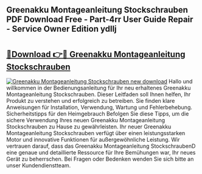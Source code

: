 ## Greenakku Montageanleitung Stockschrauben PDF Download Free - Part-4rr User Guide Repair - Service Owner Edition ydllj

# <h2><a href="http://df7kvze.blite.top/?on=Greenakku+Montageanleitung+Stockschrauben">🔗Download 👉🔴 Greenakku Montageanleitung Stockschrauben</a></h2>

[![Greenakku Montageanleitung Stockschrauben new download](https://i.imgur.com/lujVjoI.png)](http://df7kvze.blite.top/?on=Greenakku+Montageanleitung+Stockschrauben)
Hallo und willkommen in der Bedienungsanleitung für Ihr neu erhaltenes Greenakku Montageanleitung Stockschrauben. Dieser Leitfaden soll Ihnen helfen, Ihr Produkt zu verstehen und erfolgreich zu betreiben. Sie finden klare Anweisungen für Installation, Verwendung, Wartung und Fehlerbehebung. Sicherheitstipps für den Heimgebrauch Befolgen Sie diese Tipps, um die sichere Verwendung Ihres neuen Greenakku Montageanleitung Stockschrauben zu Hause zu gewährleisten. Ihr neuer Greenakku Montageanleitung Stockschrauben verfügt über einen leistungsstarken Motor und innovative Funktionen für außergewöhnliche Leistung. Wir vertrauen darauf, dass das Greenakku Montageanleitung StockschraubenD eine genaue und detaillierte Ressource für Ihre Bemühungen war, Ihr neues Gerät zu beherrschen. Bei Fragen oder Bedenken wenden Sie sich bitte an unser Kundendienstteam.
